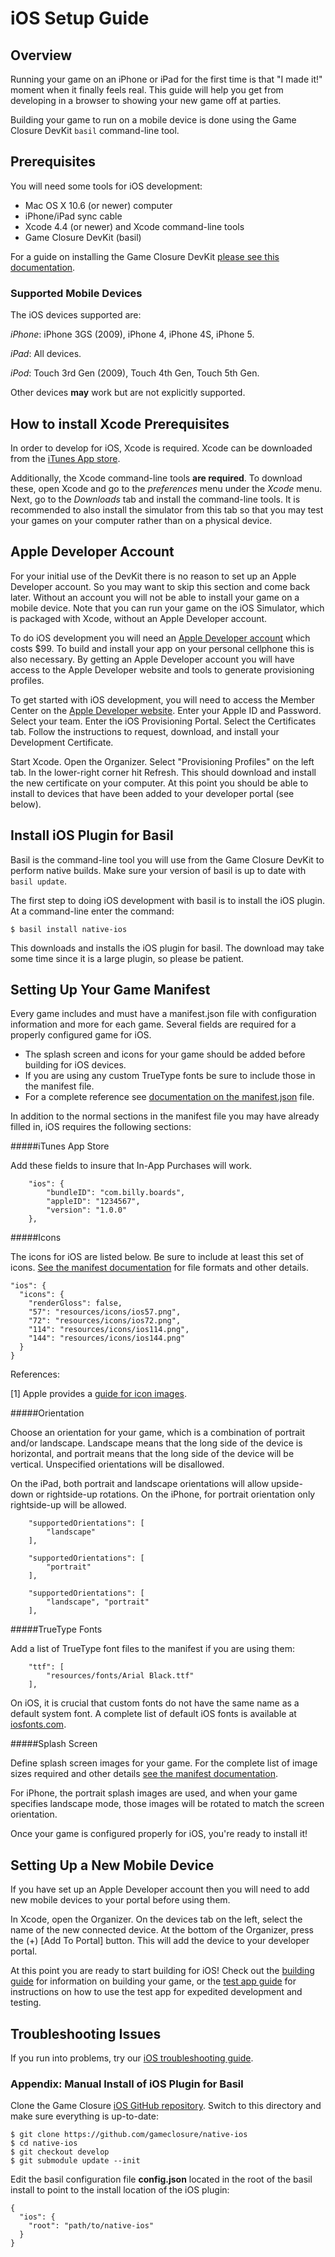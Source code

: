 # iOS Setup Guide

## Overview

Running your game on an iPhone or iPad for the first time is that \"I made it!\" moment when it finally feels real.  This guide will help you get from developing in a browser to showing your new game off at parties.

Building your game to run on a mobile device is done using the Game Closure DevKit `basil` command-line tool.  

## Prerequisites

You will need some tools for iOS development:

+ Mac OS X 10.6 (or newer) computer
+ iPhone/iPad sync cable
+ Xcode 4.4 (or newer) and Xcode command-line tools
+ Game Closure DevKit (basil)

For a guide on installing the Game Closure DevKit [please see this documentation](../guide/quick-start.html).

### Supported Mobile Devices

The iOS devices supported are:

_iPhone_: iPhone 3GS (2009), iPhone 4, iPhone 4S, iPhone 5.

_iPad_: All devices.

_iPod_: Touch 3rd Gen (2009), Touch 4th Gen, Touch 5th Gen.

Other devices **may** work but are not explicitly supported.

## How to install Xcode Prerequisites

In order to develop for iOS, Xcode is required.  Xcode can be downloaded from the [iTunes App store](https://itunes.apple.com/us/app/xcode/id497799835?mt=12).

Additionally, the Xcode command-line tools **are required**.  To download these, open Xcode and go to the *preferences* menu under the *Xcode* menu.  Next, go to the *Downloads* tab and install the command-line tools.  It is recommended to also install the simulator from this tab so that you may test your games on your computer rather than on a physical device.

## Apple Developer Account

For your initial use of the DevKit there is no reason to set up an Apple Developer account.  So you may want to skip this section and come back later.  Without an account you will not be able to install your game on a mobile device.  Note that you can run your game on the iOS Simulator, which is packaged with Xcode, without an Apple Developer account.

To do iOS development you will need an [Apple Developer account](https://developer.apple.com/programs/register/) which costs $99.  To build and install your app on your personal cellphone this is also necessary.  By getting an Apple Developer account you will have access to the Apple Developer website and tools to generate provisioning profiles.

To get started with iOS development, you will need to access the Member Center on the  [Apple Developer website](http://developer.apple.com).  Enter your Apple ID and Password.  Select your team.  Enter the iOS Provisioning Portal.  Select the Certificates tab.  Follow the instructions to request, download, and install your Development Certificate.

Start Xcode.  Open the Organizer.  Select "Provisioning Profiles" on the left tab.  In the lower-right corner hit Refresh.  This should download and install the new certificate on your computer.  At this point you should be able to install to devices that have been added to your developer portal (see below).

## Install iOS Plugin for Basil

Basil is the command-line tool you will use from the Game Closure DevKit to perform native builds.  Make sure your version of basil is up to date with `basil update`.

The first step to doing iOS development with basil is to install the iOS plugin.  At a command-line enter the command:

~~~
$ basil install native-ios
~~~

This downloads and installs the iOS plugin for basil.  The download may take some time since it is a large plugin, so please be patient.

## Setting Up Your Game Manifest

Every game includes and must have a manifest.json file with configuration information and more for each game. Several fields are required for a properly configured game for iOS.  
  
- The splash screen and icons for your game should be added before building for iOS devices.  
- If you are using any custom TrueType fonts be sure to include those in the manifest file.  
- For a complete reference see [documentation on the manifest.json](../guide/manifest.html) file.

In addition to the normal sections in the manifest file you may have already filled in, iOS requires the following sections:

#####iTunes App Store

Add these fields to insure that In-App Purchases will work.

~~~
	"ios": {
		"bundleID": "com.billy.boards",
		"appleID": "1234567",
		"version": "1.0.0"
	},
~~~

#####Icons

The icons for iOS are listed below.  Be sure to include at least this set of icons.  [See the manifest documentation](../guide/manifest.html) for file formats and other details.

~~~
"ios": {
  "icons": {
    "renderGloss": false,
    "57": "resources/icons/ios57.png",
    "72": "resources/icons/ios72.png",
    "114": "resources/icons/ios114.png",
    "144": "resources/icons/ios144.png"
  }
}
~~~

References:

[1] Apple provides a [guide for icon images](http://developer.apple.com/library/ios/#documentation/userexperience/conceptual/mobilehig/IconsImages/IconsImages.html).

#####Orientation

Choose an orientation for your game, which is a combination of portrait and/or landscape.  Landscape means that the long side of the device is horizontal, and portrait means that the long side of the device will be vertical.  Unspecified orientations will be disallowed.

On the iPad, both portrait and landscape orientations will allow upside-down or rightside-up rotations.  On the iPhone, for portrait orientation only rightside-up will be allowed.

~~~
	"supportedOrientations": [
		"landscape"
	],
~~~

~~~
	"supportedOrientations": [
		"portrait"
	],
~~~

~~~
	"supportedOrientations": [
		"landscape", "portrait"
	],
~~~

#####TrueType Fonts

Add a list of TrueType font files to the manifest if you are using them:

~~~
	"ttf": [
		"resources/fonts/Arial Black.ttf"
	],
~~~

On iOS, it is crucial that custom fonts do not have the same name as a default system font.  A complete list of default iOS fonts is available at [iosfonts.com](http://iosfonts.com).

#####Splash Screen

Define splash screen images for your game.  For the complete list of image sizes required and other details [see the manifest documentation](../guide/manifest.html).

For iPhone, the portrait splash images are used, and when your game specifies landscape mode, those images will be rotated to match the screen orientation.

Once your game is configured properly for iOS, you're ready to install it!

## Setting Up a New Mobile Device

If you have set up an Apple Developer account then you will need to add new mobile devices to your portal before using them.

In Xcode, open the Organizer.  On the devices tab on the left, select the name of the new connected device.  At the bottom of the Organizer, press the (+) [Add To Portal] button.  This will add the device to your developer portal.

At this point you are ready to start building for iOS!  Check out the [building guide](./ios-build.html) for information on building your game, or the [test app guide](./ios-test-app.html) for instructions on how to use the test app for expedited development and testing.

## Troubleshooting Issues

If you run into problems, try our [iOS troubleshooting guide](./ios-troubleshooting.html).

### Appendix: Manual Install of iOS Plugin for Basil

Clone the Game Closure
[iOS GitHub repository](https://github.com/gameclosure/native-ios). Switch to this directory and make sure everything is up-to-date:

~~~
$ git clone https://github.com/gameclosure/native-ios
$ cd native-ios
$ git checkout develop
$ git submodule update --init
~~~

Edit the basil configuration file **config.json** located in the root of the basil install to point to the install location of the iOS plugin:

~~~
{
  "ios": {
    "root": "path/to/native-ios"
  }
}
~~~
